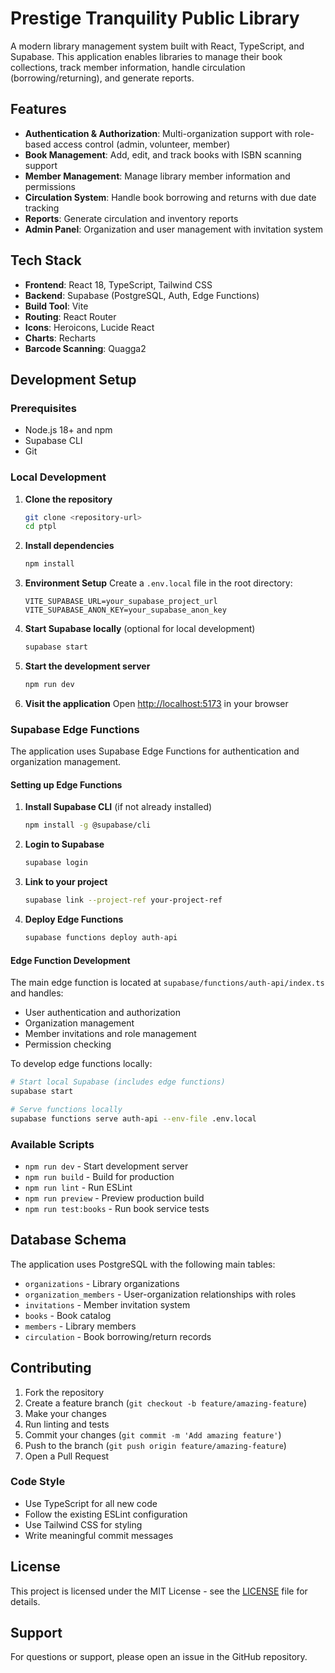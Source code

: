 # Prestige Tranquility Public Library

A modern library management system built with React, TypeScript, and Supabase. This application enables libraries to manage their book collections, track member information, handle circulation (borrowing/returning), and generate reports.

## Features

- **Authentication & Authorization**: Multi-organization support with role-based access control (admin, volunteer, member)
- **Book Management**: Add, edit, and track books with ISBN scanning support
- **Member Management**: Manage library member information and permissions
- **Circulation System**: Handle book borrowing and returns with due date tracking
- **Reports**: Generate circulation and inventory reports
- **Admin Panel**: Organization and user management with invitation system

## Tech Stack

- **Frontend**: React 18, TypeScript, Tailwind CSS
- **Backend**: Supabase (PostgreSQL, Auth, Edge Functions)
- **Build Tool**: Vite
- **Routing**: React Router
- **Icons**: Heroicons, Lucide React
- **Charts**: Recharts
- **Barcode Scanning**: Quagga2

## Development Setup

### Prerequisites

- Node.js 18+ and npm
- Supabase CLI
- Git

### Local Development

1. **Clone the repository**
   ```bash
   git clone <repository-url>
   cd ptpl
   ```

2. **Install dependencies**
   ```bash
   npm install
   ```

3. **Environment Setup**
   Create a `.env.local` file in the root directory:
   ```
   VITE_SUPABASE_URL=your_supabase_project_url
   VITE_SUPABASE_ANON_KEY=your_supabase_anon_key
   ```

4. **Start Supabase locally** (optional for local development)
   ```bash
   supabase start
   ```

5. **Start the development server**
   ```bash
   npm run dev
   ```

6. **Visit the application**
   Open [http://localhost:5173](http://localhost:5173) in your browser

### Supabase Edge Functions

The application uses Supabase Edge Functions for authentication and organization management.

#### Setting up Edge Functions

1. **Install Supabase CLI** (if not already installed)
   ```bash
   npm install -g @supabase/cli
   ```

2. **Login to Supabase**
   ```bash
   supabase login
   ```

3. **Link to your project**
   ```bash
   supabase link --project-ref your-project-ref
   ```

4. **Deploy Edge Functions**
   ```bash
   supabase functions deploy auth-api
   ```

#### Edge Function Development

The main edge function is located at `supabase/functions/auth-api/index.ts` and handles:

- User authentication and authorization
- Organization management
- Member invitations and role management
- Permission checking

To develop edge functions locally:

```bash
# Start local Supabase (includes edge functions)
supabase start

# Serve functions locally
supabase functions serve auth-api --env-file .env.local
```

### Available Scripts

- `npm run dev` - Start development server
- `npm run build` - Build for production
- `npm run lint` - Run ESLint
- `npm run preview` - Preview production build
- `npm run test:books` - Run book service tests

## Database Schema

The application uses PostgreSQL with the following main tables:

- `organizations` - Library organizations
- `organization_members` - User-organization relationships with roles
- `invitations` - Member invitation system
- `books` - Book catalog
- `members` - Library members
- `circulation` - Book borrowing/return records

## Contributing

1. Fork the repository
2. Create a feature branch (`git checkout -b feature/amazing-feature`)
3. Make your changes
4. Run linting and tests
5. Commit your changes (`git commit -m 'Add amazing feature'`)
6. Push to the branch (`git push origin feature/amazing-feature`)
7. Open a Pull Request

### Code Style

- Use TypeScript for all new code
- Follow the existing ESLint configuration
- Use Tailwind CSS for styling
- Write meaningful commit messages

## License

This project is licensed under the MIT License - see the [LICENSE](LICENSE) file for details.

## Support

For questions or support, please open an issue in the GitHub repository.
